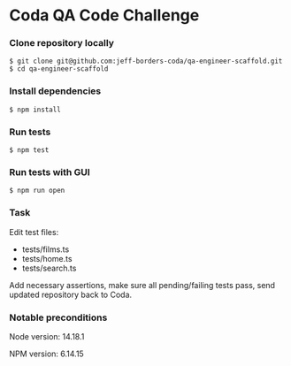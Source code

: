 # Coda QA Code Challenge

### Clone repository locally
```shell
$ git clone git@github.com:jeff-borders-coda/qa-engineer-scaffold.git
$ cd qa-engineer-scaffold
```

### Install dependencies
```shell
$ npm install
```

### Run tests
```shell
$ npm test
```

### Run tests with GUI
```shell
$ npm run open
```

### Task
Edit test files:
- tests/films.ts
- tests/home.ts
- tests/search.ts

Add necessary assertions, make sure all pending/failing tests pass, send updated repository back to Coda.

### Notable preconditions
Node version: 14.18.1

NPM version: 6.14.15
